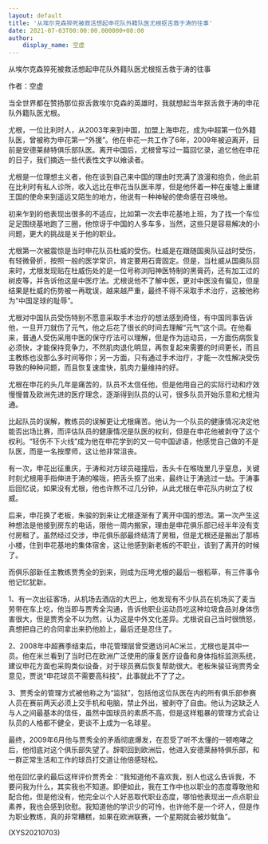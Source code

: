 ```yaml
---
layout: default
title: '从埃尔克森猝死被救活想起申花队外籍队医尤根抠舌救于涛的往事'
date: 2021-07-03T00:00:00.000000+08:00
author:
    display_name: 空虚
---
```


从埃尔克森猝死被救活想起申花队外籍队医尤根抠舌救于涛的往事

作者：空虚

当全世界都在赞扬那位抠舌救埃尔克森的英雄时，我就想起当年抠舌救于涛的申花队外籍队医尤根。

尤根，一位比利时人，从2003年来到中国，加盟上海申花，成为中超第一位外籍队医，曾被称为申花第一“外援”。他在申花一共工作了6年，2009年被迫离开，目前是安德莱赫特俱乐部队医。离开中国后，尤根曾写过一篇回忆录，追忆他在申花的日子，我们摘选一些代表性文字以飨读者。

尤根是一位理想主义者，他在谈到自己来中国的理由时充满了浪漫和抱负，他此前在比利时有私人诊所，收入远比在申花当队医丰厚，但是他怀着一种在废墟上重建王国的使命来到遥远又陌生的地方，他说有一种神秘的使命感在召唤他。

初来乍到的他表现出很多的不适应，比如第一次去申花基地上班，为了找一个车位足足围绕基地跑了三圈，他惊讶于中国的人多车多，当然，这些只是容易解决的小问题，更大的挑战是关于他的职业。

尤根第一次被震惊是当时申花队员杜威的受伤。杜威是在跟随国奥队征战时受伤，有轻微骨折，按照一般的医学常识，肯定要用石膏固定。但是，当杜威从国奥队回来时，尤根发现贴在杜威伤处的是一位号称浏阳神医特制的黑膏药，还有加工过的树皮等，并告诉他这是中医疗法。尤根说他不了解中医，更对中医没有偏见，但是结果是杜威的伤势被一再耽误，越来越严重，最终不得不采取手术治疗，这被他称为“中国足球的耻辱”。

尤根对中国队员受伤特别不愿意采取手术治疗的想法感到奇怪，有中国同事告诉他，一旦开刀就伤了元气，他之后花了很长的时间去理解“元气”这个词。在他看来，普通人受伤采用中医的保守疗法可以理解，但是作为运动员，一方面伤病恢复必须快，才能保持竞争力，不然肌肉退化明显，再恢复起来需要的时间更长，而且主教练也没那么多时间等你；另一方面，只有通过手术治疗，才能一次性解决受伤导致的种种问题，而且恢复速度快，肌肉力量维持的好。

尤根在申花的头几年是痛苦的，队员不太信任他，但是他用自己的实际行动和疗效慢慢普及欧洲先进的医疗理念，逐渐得到队员的认可，很多队员开始乐意和尤根沟通。

比起队员的误解，教练员的误解更让尤根痛苦。他认为一个队员的健康情况决定他能否出场比赛，而评估队员的健康情况是队医的权利，但是在申花他被剥夺了这个权利。“轻伤不下火线”成为他在申花学到的又一句中国谚语，他感觉自己做的不是队医，而是一名按摩师，这让他非常沮丧。

有一次，申花出征重庆，于涛和对方球员碰撞后，舌头卡在喉咙里几乎窒息，关键时刻尤根用手指伸进于涛的喉咙，把舌头抠了出来，最终让于涛逃过一劫。于涛事后回忆说，如果没有尤根，他也许熬不过几分钟，从此尤根在申花队内树立了权威。

后来，申花换了老板，朱骏的到来让尤根逐渐有了离开中国的想法。第一次产生这种想法是他接到房东的电话，限他一周内搬家，理由是申花俱乐部已经半年没有支付房租了。虽然经过交涉，申花俱乐部最终结清了房租，但是尤根还是搬出了那栋小楼，住到申花基地的集体宿舍，这让他感到新老板的不职业，该到了离开的时候了。

而俱乐部新任主教练贾秀全的到来，则成为压垮尤根的最后一根稻草，有三件事令他记忆犹新。

1、有一次出征客场，从机场去酒店的大巴上，他发现有不少队员在机场买了麦当劳带在车上吃，他当即与贾秀全沟通，告诉他职业运动员吃这种垃圾食品对身体伤害很大，但是贾秀全不以为然，认为这是中外文化差异。尤根说自己当时很愤怒，真想把自己的合同拿出来扔他脸上，最后还是忍住了。

2、2008年中超赛季结束后，申花管理层曾受邀访问AC米兰，尤根也是其中一员。他在米兰看到了当时已在欧洲广泛使用的康复医疗设备和身体指标监测系统，建议申花方面也采购类似设备，对于球员赛后恢复帮助很大。老板朱骏征询贾秀全意见，贾说“申花球员不需要高科技”，此事就此不了了之。

3、贾秀全的管理方式被他称之为“监狱”，包括他这位队医在内的所有俱乐部参赛人员在赛前两天必须上交手机和电脑，禁止外出，被剥夺了自由。他认为这缺乏人与人之间最基本的信任，虽然中国球员的素质不高，但是这样粗暴的管理方式会让队员的人格都不健全，更谈不上成为一名球星。

最终，2009年6月他与贾秀全的矛盾彻底爆发，在忍受了听不太懂的一顿咆哮之后，他彻底对这个俱乐部失望了。辞职回到欧洲后，他进入安德莱赫特俱乐部，和一群正常生活和工作的球员打交道让他倍感轻松。

他在回忆录的最后这样评价贾秀全：“我知道他不喜欢我，别人也这么告诉我，不要问我为什么，其实我也不知道。即便如此，我在工作中也以职业的态度尊敬他和配合他，但是他没有，他完全以个人好恶取代职业态度，哪怕他表现出一点点职业素养，我也会感到欣慰。我知道他的学识少的可怜，也许他不是一个坏人，但是作为职业教练，真的非常糟糕，如果在欧洲联赛，一个星期就会被炒鱿鱼”。

(XYS20210703)

